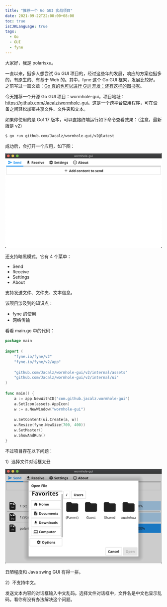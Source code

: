 ```yaml
---
title: "推荐一个 Go GUI 实战项目"
date: 2021-09-22T22:00:00+08:00
toc: true
isCJKLanguage: true
tags: 
  - Go
  - GUI
  - fyne
---
```


大家好，我是 polarisxu。

一直以来，挺多人想尝试 Go GUI 项目的，经过这些年的发展，响应的方案也挺多的，有原生的、有基于 Web 的。其中，fyne 这个 Go GUI 框架，发展比较好。之前写过一篇文章：[Go 真的也可以进行 GUI 开发：还有这样的图书呢](https://mp.weixin.qq.com/s/2kms7zoK39CL6aVSWrpAbQ)。

今天推荐一个开源 Go GUI 项目：wormhole-gui，项目地址：<https://github.com/Jacalz/wormhole-gui>。这是一个跨平台应用程序，可在设备之间轻松加密共享文件、文件夹和文本。

如果你使用的是 Go1.17 版本，可以直接终端运行如下命令查看效果：（注意，最新版是 v2）

```bash
$ go run github.com/Jacalz/wormhole-gui/v2@latest
```

成功后，会打开一个应用，如下图：

![主界面](imgs/wormhole-gui01.png)

还支持暗黑模式。它有 4 个菜单：

- Send
- Receive
- Settings
- About

支持发送文件、文件夹、文本信息。

该项目涉及到的知识点：

- fyne 的使用
- 网络传输

看看 main.go 中的代码：

```go
package main

import (
	"fyne.io/fyne/v2"
	"fyne.io/fyne/v2/app"

	"github.com/Jacalz/wormhole-gui/v2/internal/assets"
	"github.com/Jacalz/wormhole-gui/v2/internal/ui"
)

func main() {
	a := app.NewWithID("com.github.jacalz.wormhole-gui")
	a.SetIcon(assets.AppIcon)
	w := a.NewWindow("wormhole-gui")

	w.SetContent(ui.Create(a, w))
	w.Resize(fyne.NewSize(700, 400))
	w.SetMaster()
	w.ShowAndRun()
}
```

不过项目存在以下问题：

1）选择文件对话框太丑

![对话框](imgs/wormhole-gui02.png)

丑陋程度和 Java swing GUI 有得一拼。

2）不支持中文。

发送文本内容的对话框输入中文乱码。选择文件对话框中，文件名是中文也显示乱码。看你有没有办法解决这个问题。

